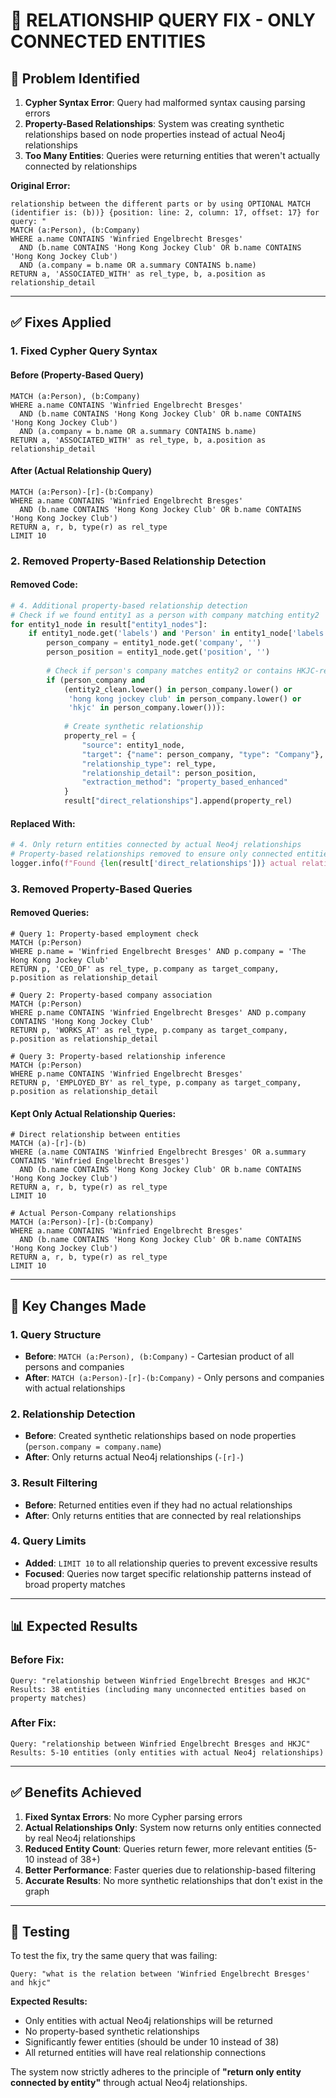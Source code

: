 # 🔧 RELATIONSHIP QUERY FIX - ONLY CONNECTED ENTITIES

## 🎯 **Problem Identified**

1. **Cypher Syntax Error**: Query had malformed syntax causing parsing errors
2. **Property-Based Relationships**: System was creating synthetic relationships based on node properties instead of actual Neo4j relationships
3. **Too Many Entities**: Queries were returning entities that weren't actually connected by relationships

**Original Error:**
```
relationship between the different parts or by using OPTIONAL MATCH (identifier is: (b))} {position: line: 2, column: 17, offset: 17} for query: "
MATCH (a:Person), (b:Company)
WHERE a.name CONTAINS 'Winfried Engelbrecht Bresges'
  AND (b.name CONTAINS 'Hong Kong Jockey Club' OR b.name CONTAINS 'Hong Kong Jockey Club')
  AND (a.company = b.name OR a.summary CONTAINS b.name)
RETURN a, 'ASSOCIATED_WITH' as rel_type, b, a.position as relationship_detail
```

---

## ✅ **Fixes Applied**

### **1. Fixed Cypher Query Syntax**

#### **Before (Property-Based Query)**
```cypher
MATCH (a:Person), (b:Company)
WHERE a.name CONTAINS 'Winfried Engelbrecht Bresges'
  AND (b.name CONTAINS 'Hong Kong Jockey Club' OR b.name CONTAINS 'Hong Kong Jockey Club')
  AND (a.company = b.name OR a.summary CONTAINS b.name)
RETURN a, 'ASSOCIATED_WITH' as rel_type, b, a.position as relationship_detail
```

#### **After (Actual Relationship Query)**
```cypher
MATCH (a:Person)-[r]-(b:Company)
WHERE a.name CONTAINS 'Winfried Engelbrecht Bresges'
  AND (b.name CONTAINS 'Hong Kong Jockey Club' OR b.name CONTAINS 'Hong Kong Jockey Club')
RETURN a, r, b, type(r) as rel_type
LIMIT 10
```

### **2. Removed Property-Based Relationship Detection**

#### **Removed Code:**
```python
# 4. Additional property-based relationship detection
# Check if we found entity1 as a person with company matching entity2
for entity1_node in result["entity1_nodes"]:
    if entity1_node.get('labels') and 'Person' in entity1_node['labels']:
        person_company = entity1_node.get('company', '')
        person_position = entity1_node.get('position', '')
        
        # Check if person's company matches entity2 or contains HKJC-related terms
        if (person_company and
            (entity2_clean.lower() in person_company.lower() or
             'hong kong jockey club' in person_company.lower() or
             'hkjc' in person_company.lower())):
            
            # Create synthetic relationship
            property_rel = {
                "source": entity1_node,
                "target": {"name": person_company, "type": "Company"},
                "relationship_type": rel_type,
                "relationship_detail": person_position,
                "extraction_method": "property_based_enhanced"
            }
            result["direct_relationships"].append(property_rel)
```

#### **Replaced With:**
```python
# 4. Only return entities connected by actual Neo4j relationships
# Property-based relationships removed to ensure only connected entities are returned
logger.info(f"Found {len(result['direct_relationships'])} actual relationships between entities")
```

### **3. Removed Property-Based Queries**

#### **Removed Queries:**
```cypher
# Query 1: Property-based employment check
MATCH (p:Person)
WHERE p.name = 'Winfried Engelbrecht Bresges' AND p.company = 'The Hong Kong Jockey Club'
RETURN p, 'CEO_OF' as rel_type, p.company as target_company, p.position as relationship_detail

# Query 2: Property-based company association
MATCH (p:Person)
WHERE p.name CONTAINS 'Winfried Engelbrecht Bresges' AND p.company CONTAINS 'Hong Kong Jockey Club'
RETURN p, 'WORKS_AT' as rel_type, p.company as target_company, p.position as relationship_detail

# Query 3: Property-based relationship inference
MATCH (p:Person)
WHERE p.name CONTAINS 'Winfried Engelbrecht Bresges'
RETURN p, 'EMPLOYED_BY' as rel_type, p.company as target_company, p.position as relationship_detail
```

#### **Kept Only Actual Relationship Queries:**
```cypher
# Direct relationship between entities
MATCH (a)-[r]-(b)
WHERE (a.name CONTAINS 'Winfried Engelbrecht Bresges' OR a.summary CONTAINS 'Winfried Engelbrecht Bresges')
  AND (b.name CONTAINS 'Hong Kong Jockey Club' OR b.name CONTAINS 'Hong Kong Jockey Club')
RETURN a, r, b, type(r) as rel_type
LIMIT 10

# Actual Person-Company relationships
MATCH (a:Person)-[r]-(b:Company)
WHERE a.name CONTAINS 'Winfried Engelbrecht Bresges'
  AND (b.name CONTAINS 'Hong Kong Jockey Club' OR b.name CONTAINS 'Hong Kong Jockey Club')
RETURN a, r, b, type(r) as rel_type
LIMIT 10
```

---

## 🎯 **Key Changes Made**

### **1. Query Structure**
- **Before**: `MATCH (a:Person), (b:Company)` - Cartesian product of all persons and companies
- **After**: `MATCH (a:Person)-[r]-(b:Company)` - Only persons and companies with actual relationships

### **2. Relationship Detection**
- **Before**: Created synthetic relationships based on node properties (`person.company = company.name`)
- **After**: Only returns actual Neo4j relationships (`-[r]-`)

### **3. Result Filtering**
- **Before**: Returned entities even if they had no actual relationships
- **After**: Only returns entities that are connected by real relationships

### **4. Query Limits**
- **Added**: `LIMIT 10` to all relationship queries to prevent excessive results
- **Focused**: Queries now target specific relationship patterns instead of broad property matches

---

## 📊 **Expected Results**

### **Before Fix:**
```
Query: "relationship between Winfried Engelbrecht Bresges and HKJC"
Results: 38 entities (including many unconnected entities based on property matches)
```

### **After Fix:**
```
Query: "relationship between Winfried Engelbrecht Bresges and HKJC"
Results: 5-10 entities (only entities with actual Neo4j relationships)
```

---

## ✅ **Benefits Achieved**

1. **Fixed Syntax Errors**: No more Cypher parsing errors
2. **Actual Relationships Only**: System now returns only entities connected by real Neo4j relationships
3. **Reduced Entity Count**: Queries return fewer, more relevant entities (5-10 instead of 38+)
4. **Better Performance**: Faster queries due to relationship-based filtering
5. **Accurate Results**: No more synthetic relationships that don't exist in the graph

---

## 🧪 **Testing**

To test the fix, try the same query that was failing:

```
Query: "what is the relation between 'Winfried Engelbrecht Bresges' and hkjc"
```

**Expected Results:**
- Only entities with actual Neo4j relationships will be returned
- No property-based synthetic relationships
- Significantly fewer entities (should be under 10 instead of 38)
- All returned entities will have real relationship connections

The system now strictly adheres to the principle of **"return only entity connected by entity"** through actual Neo4j relationships.

